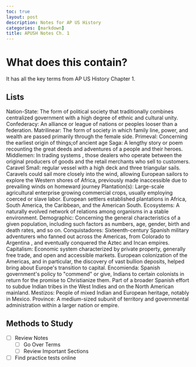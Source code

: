 ```yaml
---
toc: true
layout: post
description: Notes for AP US History
categories: [markdown]
title: APUSH Notes Ch. 1
---
```

# What does this contain?

It has all the key terms from AP US History Chapter 1. 

## Lists

Nation-State: The form of political society that traditionally combines centralized government with a high degree of ethnic and cultural unity.
Confederacy:	An alliance or league of nations or peoples looser than a federation.
Matrilinear:	The form of society in which family line, power, and wealth are passed primarily through the female side.
Primeval: Concerning the earliest origin of things;of ancient age
Saga: A lengthy story or poem recounting the great deeds and adventures of a people and their heroes.
Middlemen: In trading systems , those dealers who operate between the original producers of goods and the retail merchants who sell to customers.
Caravel	Small: regular vessel with a high deck and three triangular sails. Caravels could sail more closely into the wind, allowing European sailors to explore the Western shores of Africa, previously made inaccessible due to prevailing winds on homeward journey
Plantation(s): Large-scale agricultural enterprise growing commercial crops, usually employing coerced or slave labor. European settlers established plantations in Africa, South America, the Caribbean, and the American South.
Ecosystems: A naturally evolved network of relations among organisms in a stable environment.
Demographic: Concerning the general characteristics of a given population, including such factors as numbers, age, gender, birth and death rates, and so on.
Conquistadores: Sixteenth-century Spanish military adventurers who fanned out across the Americas, from Colorado to Argentina , and eventually conquered the Aztec and Incan empires.
Capitalism: Economic system characterized by private property, generally free trade, and open and accessible markets. European colonization of the Americas, and in particular, the discovery of vast bullion deposits, helped bring about Europe's transition to capital.
Encomienda: Spanish government's policy to "commend" or give, Indians to certain colonists in return for the promise to Christianize them. Part of a broader Spanish effort to subdue Indian tribes in the West Indies and on the North American mainland.
Mestizos: People of mixed Indian and European heritage, notably in Mexico.
Province: A medium-sized subunit of territory and governmental administration within a larger nation or empire.

## Methods to Study

- [ ] Review Notes  
  - [ ] Go Over Terms  
  - [ ] Review Important Sections
- [ ] Find practice tests online

[^1]: Any questions? Feel free to reach out!

